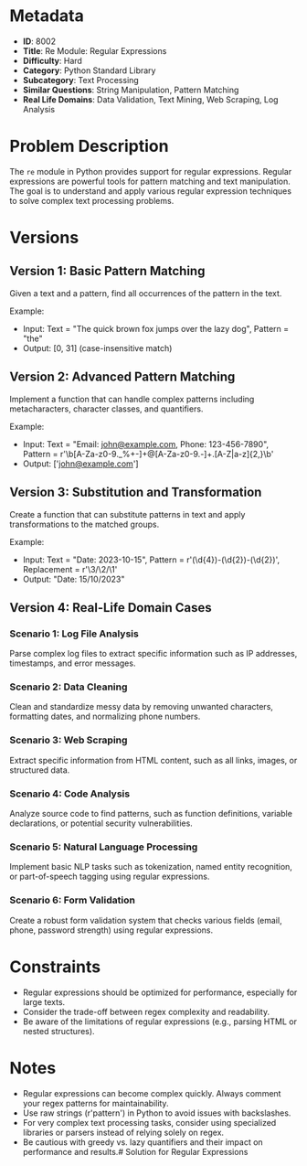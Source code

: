 # Metadata

- **ID**: 8002
- **Title**: Re Module: Regular Expressions
- **Difficulty**: Hard
- **Category**: Python Standard Library
- **Subcategory**: Text Processing
- **Similar Questions**: String Manipulation, Pattern Matching
- **Real Life Domains**: Data Validation, Text Mining, Web Scraping, Log Analysis

# Problem Description

The `re` module in Python provides support for regular expressions. Regular expressions are powerful tools for pattern matching and text manipulation. The goal is to understand and apply various regular expression techniques to solve complex text processing problems.

# Versions

## Version 1: Basic Pattern Matching

Given a text and a pattern, find all occurrences of the pattern in the text.

Example:
- Input: Text = "The quick brown fox jumps over the lazy dog", Pattern = "the"
- Output: [0, 31] (case-insensitive match)

## Version 2: Advanced Pattern Matching

Implement a function that can handle complex patterns including metacharacters, character classes, and quantifiers.

Example:
- Input: Text = "Email: john@example.com, Phone: 123-456-7890", Pattern = r'\b[A-Za-z0-9._%+-]+@[A-Za-z0-9.-]+\.[A-Z|a-z]{2,}\b'
- Output: ['john@example.com']

## Version 3: Substitution and Transformation

Create a function that can substitute patterns in text and apply transformations to the matched groups.

Example:
- Input: Text = "Date: 2023-10-15", Pattern = r'(\d{4})-(\d{2})-(\d{2})', Replacement = r'\3/\2/\1'
- Output: "Date: 15/10/2023"

## Version 4: Real-Life Domain Cases

### Scenario 1: Log File Analysis
Parse complex log files to extract specific information such as IP addresses, timestamps, and error messages.

### Scenario 2: Data Cleaning
Clean and standardize messy data by removing unwanted characters, formatting dates, and normalizing phone numbers.

### Scenario 3: Web Scraping
Extract specific information from HTML content, such as all links, images, or structured data.

### Scenario 4: Code Analysis
Analyze source code to find patterns, such as function definitions, variable declarations, or potential security vulnerabilities.

### Scenario 5: Natural Language Processing
Implement basic NLP tasks such as tokenization, named entity recognition, or part-of-speech tagging using regular expressions.

### Scenario 6: Form Validation
Create a robust form validation system that checks various fields (email, phone, password strength) using regular expressions.

# Constraints

- Regular expressions should be optimized for performance, especially for large texts.
- Consider the trade-off between regex complexity and readability.
- Be aware of the limitations of regular expressions (e.g., parsing HTML or nested structures).

# Notes

- Regular expressions can become complex quickly. Always comment your regex patterns for maintainability.
- Use raw strings (r'pattern') in Python to avoid issues with backslashes.
- For very complex text processing tasks, consider using specialized libraries or parsers instead of relying solely on regex.
- Be cautious with greedy vs. lazy quantifiers and their impact on performance and results.# Solution for Regular Expressions

